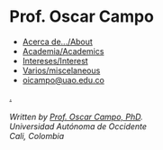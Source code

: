# Prof. Oscar Campo
- [Acerca de.../About](https://oicampo-uao.github.io/about)
- [Academia/Academics](https://oicampo-uao.github.io/academics/start)
- [Intereses/Interest](https://oicampo-uao.github.io/interests)
- [Varios/miscelaneous](https://oicampo-uao.github.io/misc)
- [oicampo@uao.edu.co](mailto:oicampo@uao.edu.co)


<html lang="en">
<head>
    <meta charset="UTF-8">
    <meta name="viewport" content="width=device-width, initial-scale=1.0">
    <title>Prof. Oscar Campo, PhD at UAO</title>
    <script src="app.js" defer></script>
    <script src="https://api.countapi.xyz/hit/oicampo-uao.github.io/visits?callback=liveViews" async></script>
    <a href='https://dissertation-writingservice.com/'>.</a> <script type='text/javascript' src='https://www.freevisitorcounters.com/auth.php?id=74d299ba76f1adb89eaf06a0a3487cdcb4fbfe80'></script>
<script type="text/javascript" src="https://www.freevisitorcounters.com/en/home/counter/914338/t/0"></script>
<br><br>
<address>
Written by <a href="mailto:oicampo@uao.edu.co">Prof. Oscar Campo, PhD</a>.<br>
Universidad Autónoma de Occidente<br>
Cali, Colombia<br>
</address>
</head>
